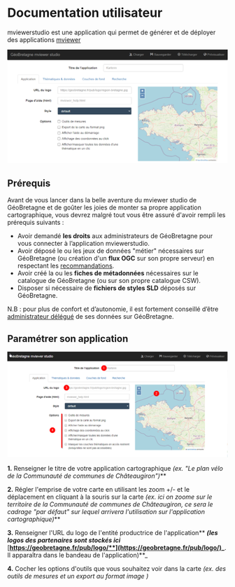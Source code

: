 # Documentation utilisateur



mviewerstudio est une application qui permet de générer et de déployer des applications [mviewer](https://github.com/geobretagne/mviewer)

![Interface studio](img/studio.png)


## Prérequis

Avant de vous lancer dans la belle aventure du mviewer studio de GéoBretagne et de goûter les joies de monter sa propre application cartographique, vous devrez malgré tout vous être assuré d'avoir rempli les prérequis suivants :

-   Avoir demandé **les droits** aux administrateurs de GéoBretagne pour vous connecter à l’application mviewerstudio.
-   Avoir déposé le ou les jeux de données "métier" nécessaires sur GéoBretagne (ou création d'un **flux OGC** sur son propre serveur) en respectant les [recommandations](https://cms.geobretagne.fr/content/deposer-des-donnees-shapefile-sur-geobretagne-grace-pydio).
-   Avoir créé la ou les **fiches de métadonnées** nécessaires sur le catalogue de GéoBretagne (ou sur son propre catalogue CSW).
-   Disposer si nécessaire de **fichiers de styles SLD** déposés sur GéoBretagne.

N.B : pour plus de confort et d’autonomie, il est fortement conseillé d’être [administrateur délégué](https://cms.geobretagne.fr/content/administration-deleguee-sur-geoserver) de ses données sur GéoBretagne.

## Paramétrer son application
![Paramétrage application](img/studio01.png)



 **1.** Renseigner le titre de votre application cartographique _(ex. "Le plan vélo de la Communauté de communes de Châteaugiron")_**

**2.** Régler l'emprise de votre carte en utilisant les zoom +/- et le déplacement en cliquant à la souris sur la carte _(ex. ici on zoome sur le territoire de la Communauté de communes de Châteaugiron, ce sera le cadrage "par défaut" sur lequel arrivera l'utilisation sur l'application cartographique)_**

**3.** Renseigner l'URL du logo de l'entité productrice de l'application** _**(les logos des partenaires sont stockés ici**_ [**https://geobretagne.fr/pub/logo/**](https://geobretagne.fr/pub/logo/)_**. Il apparaîtra dans le bandeau de l'application)**_

**4.** Cocher les options d'outils que vous souhaitez voir dans la carte  _(ex. des outils de mesures et un export au format image_ _)_
<!--stackedit_data:
eyJoaXN0b3J5IjpbMTc1NDc5MjUzNywtNjYwOTk3NzI2LC0xNz
QwOTYwMjgxLDk5Mjk3MzgwNCwxODQ4ODQzODEwLDIzMjYzMTQy
LC0yMTM5NzI0NjU1XX0=
-->